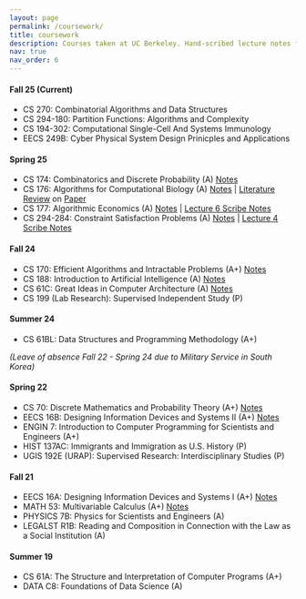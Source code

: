 ```yaml
---
layout: page
permalink: /coursework/
title: coursework
description: Courses taken at UC Berkeley. Hand-scribed lecture notes for selected courses. Some courses additional deliverables (scribe notes, projects, etc). All notes are free for use.
nav: true
nav_order: 6
---
```


#### Fall 25 (Current)
- CS 270: Combinatorial Algorithms and Data Structures
- CS 294-180: Partition Functions: Algorithms and Complexity
- CS 194-302: Computational Single-Cell And Systems Immunology
- EECS 249B: Cyber Physical System Design Prinicples and Applications

#### Spring 25 
- CS 174: Combinatorics and Discrete Probability (A) [Notes](../assets/pdf/class_notes/CS174.pdf)
- CS 176: Algorithms for Computational Biology (A) [Notes](../assets/pdf/class_notes/CS176.pdf) \| [Literature Review](../assets/pdf/projects/CS176-LitReview.pdf) on [Paper](https://genomebiology.biomedcentral.com/articles/10.1186/s13059-020-02000-8)
- CS 177: Algorithmic Economics (A) [Notes](../assets/pdf/class_notes/CS177.pdf) \| [Lecture 6 Scribe Notes](../assets/pdf/scribe_notes/CS177-Lecture6.pdf)
- CS 294-284: Constraint Satisfaction Problems (A) [Notes](../assets/pdf/class_notes/CS294-CSP.pdf) \| [Lecture 4 Scribe Notes](../assets/pdf/scribe_notes/CS294-CSP-Lecture4.pdf)

#### Fall 24
- CS 170: Efficient Algorithms and Intractable Problems (A+) [Notes](../assets/pdf/class_notes/CS170.pdf)
- CS 188: Introduction to Artificial Intelligence (A) [Notes](../assets/pdf/class_notes/CS188.pdf)
- CS 61C: Great Ideas in Computer Architecture (A) [Notes](../assets/pdf/class_notes/CS61C.pdf)
- CS 199 (Lab Research): Supervised Independent Study (P)

#### Summer 24
- CS 61BL: Data Structures and Programming Methodology (A+)

*(Leave of absence Fall 22 - Spring 24 due to Military Service in South Korea)*

#### Spring 22
- CS 70: Discrete Mathematics and Probability Theory (A+) [Notes](../assets/pdf/class_notes/CS70.pdf)
- EECS 16B: Designing Information Devices and Systems II (A+) [Notes](../assets/pdf/class_notes/EECS16B.pdf)
- ENGIN 7: Introduction to Computer Programming for Scientists and Engineers (A+)
- HIST 137AC: Immigrants and Immigration as U.S. History (P)
- UGIS 192E (URAP): Supervised Research: Interdisciplinary Studies (P)

#### Fall 21
- EECS 16A: Designing Information Devices and Systems I (A+) [Notes](../assets/pdf/class_notes/EECS16A.pdf)
- MATH 53: Multivariable Calculus (A+) [Notes](../assets/pdf/class_notes/MATH53.pdf)
- PHYSICS 7B: Physics for Scientists and Engineers (A)
- LEGALST R1B: Reading and Composition in Connection with the Law as a Social Institution (A)

#### Summer 19
- CS 61A: The Structure and Interpretation of Computer Programs (A+)
- DATA C8: Foundations of Data Science (A)
